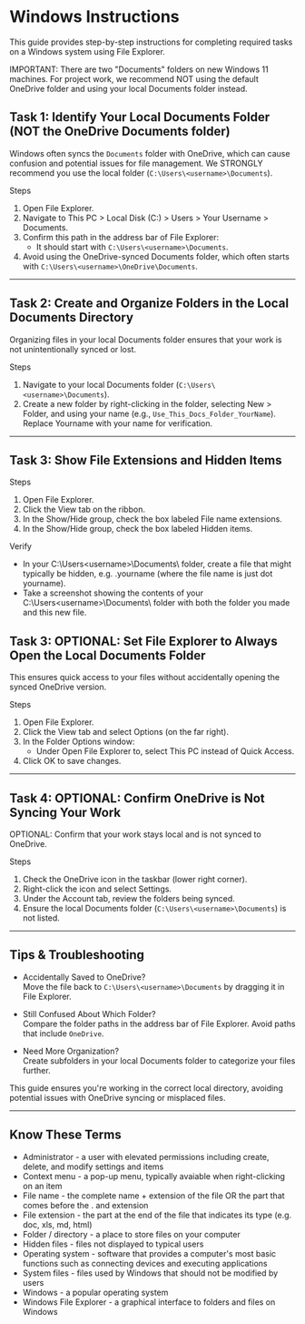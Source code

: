 # Windows Instructions

This guide provides step-by-step instructions for completing required tasks on a Windows system using File Explorer.

IMPORTANT: There are two "Documents" folders on new Windows 11 machines. 
For project work, we recommend NOT using the default OneDrive folder and using your local Documents folder instead. 

## Task 1: Identify Your Local Documents Folder (NOT the OneDrive Documents folder)

Windows often syncs the `Documents` folder with OneDrive, which can cause confusion and potential issues for file management. 
We STRONGLY recommend you use the local folder (`C:\Users\<username>\Documents`).

Steps
1. Open File Explorer.
2. Navigate to This PC > Local Disk (C:) > Users > Your Username > Documents.
3. Confirm this path in the address bar of File Explorer:
   - It should start with `C:\Users\<username>\Documents`.
4. Avoid using the OneDrive-synced Documents folder, which often starts with `C:\Users\<username>\OneDrive\Documents`.

---

## Task 2: Create and Organize Folders in the Local Documents Directory

Organizing files in your local Documents folder ensures that your work is not unintentionally synced or lost.

Steps
1. Navigate to your local Documents folder (`C:\Users\<username>\Documents`).
2. Create a new folder by right-clicking in the folder, selecting New > Folder, and using your name (e.g., `Use_This_Docs_Folder_YourName`). Replace Yourname with your name for verification. 

---

## Task 3: Show File Extensions and Hidden Items

Steps
1. Open File Explorer.
2. Click the View tab on the ribbon.
3. In the Show/Hide group, check the box labeled File name extensions.
4. In the Show/Hide group, check the box labeled Hidden items.

Verify
- In your C:\Users\<username>\Documents\ folder, create a file that might typically be hidden, e.g. .yourname (where the file name is just dot yourname).
- Take a screenshot showing the contents of your C:\Users\<username>\Documents\ folder with both the folder you made and this new file. 


## Task 3: OPTIONAL: Set File Explorer to Always Open the Local Documents Folder

This ensures quick access to your files without accidentally opening the synced OneDrive version.

Steps
1. Open File Explorer.
2. Click the View tab and select Options (on the far right).
3. In the Folder Options window:
   - Under Open File Explorer to, select This PC instead of Quick Access.
4. Click OK to save changes.

---

## Task 4: OPTIONAL: Confirm OneDrive is Not Syncing Your Work

OPTIONAL: Confirm that your work stays local and is not synced to OneDrive.

Steps
1. Check the OneDrive icon in the taskbar (lower right corner).
2. Right-click the icon and select Settings.
3. Under the Account tab, review the folders being synced.
4. Ensure the local Documents folder (`C:\Users\<username>\Documents`) is not listed.

-----

## Tips & Troubleshooting

- Accidentally Saved to OneDrive?  
  Move the file back to `C:\Users\<username>\Documents` by dragging it in File Explorer.

- Still Confused About Which Folder?  
  Compare the folder paths in the address bar of File Explorer. Avoid paths that include `OneDrive`.

- Need More Organization?  
  Create subfolders in your local Documents folder to categorize your files further.

This guide ensures you're working in the correct local directory, avoiding potential issues with OneDrive syncing or misplaced files.

-----

## Know These Terms

- Administrator - a user with elevated permissions including create, delete, and modify settings and items
- Context menu - a pop-up menu, typically avaiable when right-clicking on an item
- File name - the complete name + extension of the file OR the part that comes before the . and extension
- File extension - the part at the end of the file that indicates its type (e.g. doc, xls, md, html)
- Folder / directory - a place to store files on your computer
- Hidden files - files not displayed to typical users
- Operating system - software that provides a computer's most basic functions such as connecting devices and executing applications
- System files - files used by Windows that should not be modified by users
- Windows - a popular operating system
- Windows File Explorer - a graphical interface to folders and files on Windows
